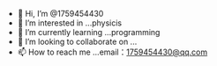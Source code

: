- 👋 Hi, I’m @1759454430
- 👀 I’m interested in ...physicis
- 🌱 I’m currently learning ...programming
- 💞️ I’m looking to collaborate on ...
- 📫 How to reach me ...email：1759454430@qq.com

<!---
1759454430/1759454430 is a ✨ special ✨ repository because its `README.md` (this file) appears on your GitHub profile.
You can click the Preview link to take a look at your changes.
--->
